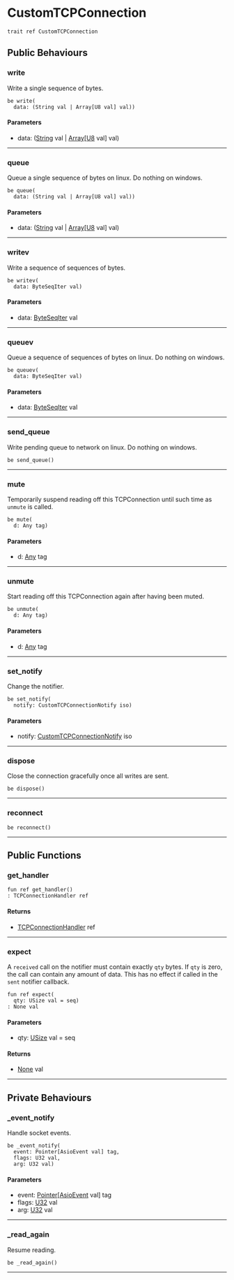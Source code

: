 # CustomTCPConnection

```pony
trait ref CustomTCPConnection
```

## Public Behaviours

### write

Write a single sequence of bytes.


```pony
be write(
  data: (String val | Array[U8 val] val))
```
#### Parameters

*   data: ([String](builtin-String) val | [Array](builtin-Array)\[[U8](builtin-U8) val\] val)

---

### queue

Queue a single sequence of bytes on linux.
Do nothing on windows.


```pony
be queue(
  data: (String val | Array[U8 val] val))
```
#### Parameters

*   data: ([String](builtin-String) val | [Array](builtin-Array)\[[U8](builtin-U8) val\] val)

---

### writev

Write a sequence of sequences of bytes.


```pony
be writev(
  data: ByteSeqIter val)
```
#### Parameters

*   data: [ByteSeqIter](builtin-ByteSeqIter) val

---

### queuev

Queue a sequence of sequences of bytes on linux.
Do nothing on windows.


```pony
be queuev(
  data: ByteSeqIter val)
```
#### Parameters

*   data: [ByteSeqIter](builtin-ByteSeqIter) val

---

### send_queue

Write pending queue to network on linux.
Do nothing on windows.


```pony
be send_queue()
```

---

### mute

Temporarily suspend reading off this TCPConnection until such time as
`unmute` is called.


```pony
be mute(
  d: Any tag)
```
#### Parameters

*   d: [Any](builtin-Any) tag

---

### unmute

Start reading off this TCPConnection again after having been muted.


```pony
be unmute(
  d: Any tag)
```
#### Parameters

*   d: [Any](builtin-Any) tag

---

### set_notify

Change the notifier.


```pony
be set_notify(
  notify: CustomTCPConnectionNotify iso)
```
#### Parameters

*   notify: [CustomTCPConnectionNotify](.-customnet-CustomTCPConnectionNotify) iso

---

### dispose

Close the connection gracefully once all writes are sent.


```pony
be dispose()
```

---

### reconnect

```pony
be reconnect()
```

---

## Public Functions

### get_handler

```pony
fun ref get_handler()
: TCPConnectionHandler ref
```

#### Returns

* [TCPConnectionHandler](.-customnet-TCPConnectionHandler) ref

---

### expect

A `received` call on the notifier must contain exactly `qty` bytes. If
`qty` is zero, the call can contain any amount of data. This has no effect
if called in the `sent` notifier callback.


```pony
fun ref expect(
  qty: USize val = seq)
: None val
```
#### Parameters

*   qty: [USize](builtin-USize) val = seq

#### Returns

* [None](builtin-None) val

---

## Private Behaviours

### _event_notify

Handle socket events.


```pony
be _event_notify(
  event: Pointer[AsioEvent val] tag,
  flags: U32 val,
  arg: U32 val)
```
#### Parameters

*   event: [Pointer](builtin-Pointer)\[[AsioEvent](builtin-AsioEvent) val\] tag
*   flags: [U32](builtin-U32) val
*   arg: [U32](builtin-U32) val

---

### _read_again

Resume reading.


```pony
be _read_again()
```

---

